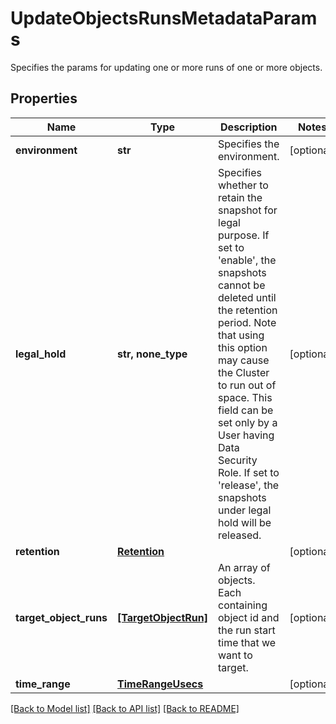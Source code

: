 # UpdateObjectsRunsMetadataParams

Specifies the params for updating one or more runs of one or more objects.

## Properties
Name | Type | Description | Notes
------------ | ------------- | ------------- | -------------
**environment** | **str** | Specifies the environment. | [optional] 
**legal_hold** | **str, none_type** | Specifies whether to retain the snapshot for legal purpose. If set to &#39;enable&#39;, the snapshots cannot be deleted until the retention period. Note that using this option may cause the Cluster to run out of space. This field can be set only by a User having Data Security Role.  If set to &#39;release&#39;, the snapshots under legal hold will be released. | [optional] 
**retention** | [**Retention**](Retention.md) |  | [optional] 
**target_object_runs** | [**[TargetObjectRun]**](TargetObjectRun.md) | An array of objects. Each containing object id and the run start time that we want to target. | [optional] 
**time_range** | [**TimeRangeUsecs**](TimeRangeUsecs.md) |  | [optional] 

[[Back to Model list]](../README.md#documentation-for-models) [[Back to API list]](../README.md#documentation-for-api-endpoints) [[Back to README]](../README.md)


